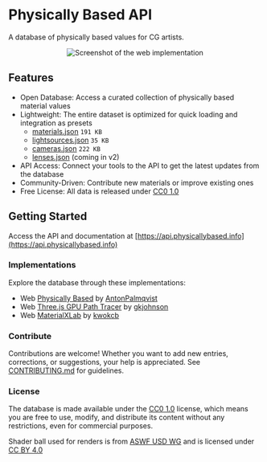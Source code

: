 # Physically Based API

A database of physically based values for CG artists.

<p align="center">
  <picture>
    <source media="(prefers-color-scheme: dark)" srcset="https://physicallybased.info/images/meta/database-dark.webp">
    <img alt="Screenshot of the web implementation" src="https://physicallybased.info/images/meta/database.webp">
  </picture>
</p>

## Features

- Open Database: Access a curated collection of physically based material values
- Lightweight: The entire dataset is optimized for quick loading and integration as presets
  - [materials.json](deploy/v2/materials.json) `191 KB`
  - [lightsources.json](deploy/v2/lightsources.json) `35 KB`
  - [cameras.json](deploy/v2/cameras.json) `222 KB`
  - [lenses.json](deploy/v2/lenses.json) (coming in v2)
- API Access: Connect your tools to the API to get the latest updates from the database
- Community-Driven: Contribute new materials or improve existing ones
- Free License: All data is released under [CC0 1.0](https://creativecommons.org/publicdomain/zero/1.0/legalcode)

## Getting Started

Access the API and documentation at [https://api.physicallybased.info](https://api.physicallybased.info)

### Implementations

Explore the database through these implementations:

- Web [Physically Based](https://physicallybased.info) by [AntonPalmqvist](https://github.com/AntonPalmqvist)
- Web [Three.js GPU Path Tracer](https://gkjohnson.github.io/three-gpu-pathtracer/example/bundle/materialDatabase.html) by [gkjohnson](https://github.com/gkjohnson)
- Web [MaterialXLab](https://kwokcb.github.io/MaterialXLab/javascript/PhysicallyBasedMaterialX_out.html) by [kwokcb](https://github.com/kwokcb)

### Contribute

Contributions are welcome! Whether you want to add new entries, corrections, or suggestions, your help is appreciated. See [CONTRIBUTING.md](CONTRIBUTING.md) for guidelines.

### License

The database is made available under the [CC0 1.0](https://creativecommons.org/publicdomain/zero/1.0/legalcode) license, which means you are free to use, modify, and distribute its content without any restrictions, even for commercial purposes.

Shader ball used for renders is from [ASWF USD WG](https://github.com/usd-wg/assets/tree/main/full_assets/StandardShaderBall) and is licensed under [CC BY 4.0](https://creativecommons.org/licenses/by/4.0/)

<!-- ## Shader Ball

The shaderball scene used to render the images is available to download below.

<table>
<tr>
<td align="center">
<a href="#">
<img alt="Shader ball with gold material applied." src="https://raw.githubusercontent.com/AntonPalmqvist/physically-based-api/refs/heads/main/images/renders/cycles/300/gold.webp" /></a>
<p><a href="#">Blender</a></p>
</td>
<td align="center">
<a href="#">
<img alt="Shader ball with gold material applied." src="https://raw.githubusercontent.com/AntonPalmqvist/physically-based-api/refs/heads/main/images/renders/cycles/300/gold.webp" /></a>
<p><a href="#">Maya</a></p>
</td>
<td align="center">
<a href="#">
<img alt="Shader ball with gold material applied." src="https://raw.githubusercontent.com/AntonPalmqvist/physically-based-api/refs/heads/main/images/renders/cycles/300/gold.webp" /></a>
<p><a href="#">Unreal Engine</a></p>
</td>
</tr>
</table> -->
